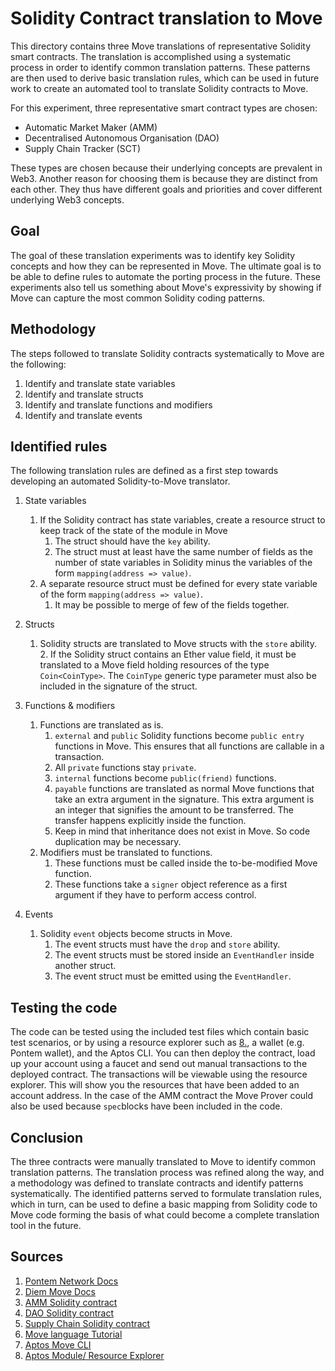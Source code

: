 # Solidity Contract translation to Move
This directory contains three Move translations of representative Solidity smart contracts. The translation is accomplished using a systematic process in order to identify common translation patterns. These patterns are then used to derive basic translation rules, which can be used in future work to create an automated tool to translate Solidity contracts to Move. 

For this experiment, three representative smart contract types are chosen:
- Automatic Market Maker (AMM)
-  Decentralised Autonomous Organisation (DAO)
- Supply Chain Tracker (SCT)

These types are chosen because their underlying concepts are prevalent in Web3. Another reason for choosing them is because they are distinct from each other. They thus have different goals and priorities and cover different underlying Web3 concepts.

## Goal 
The goal of these translation experiments was to identify key Solidity concepts and how they can be represented in Move. The ultimate goal is to be able to define rules to automate the porting process in the future. These experiments also tell us something about Move's expressivity by showing if Move can capture the most common Solidity coding patterns.

## Methodology
The steps followed to translate Solidity contracts systematically to Move are the following:
1. Identify and translate state variables
2. Identify and translate structs
3. Identify and translate functions and modifiers
4. Identify and translate events

## Identified rules
The following translation rules are defined as a first step towards developing an automated Solidity-to-Move translator.
1. State variables
    1. If the Solidity contract has state variables, create a resource struct to keep track of the state of the module in Move
        1. The struct should have the `key` ability.
        2. The struct must at least have the same number of fields as the number of state variables in Solidity minus the variables of the form `mapping(address => value)`.
    2. A separate resource struct must be defined for every state variable of the form `mapping(address => value)`.
        1. It may be possible to merge of few of the fields together.

2. Structs
    1. Solidity structs are translated to Move structs with the `store` ability.
        2. If the Solidity struct contains an Ether value field, it must be translated to a Move field holding resources of the type `Coin<CoinType>`. The `CoinType` generic type parameter must also be included in the signature of the struct.

3. Functions & modifiers
    1. Functions are translated as is.
        1. `external` and `public` Solidity functions become `public entry` functions in Move. This ensures that all functions are callable in a transaction.
        2. All `private` functions stay `private`.
        3. `internal` functions become `public(friend)` functions.
        4. `payable` functions are translated as normal Move functions that take an extra argument in the signature. This extra argument is an integer that signifies the amount to be transferred. The transfer happens explicitly inside the function. 
        5. Keep in mind that inheritance does not exist in Move. So code duplication may be necessary.   
    1. Modifiers must be translated to functions.
        1. These functions must be called inside the to-be-modified Move function.
        2. These functions take a `signer` object reference as a first argument if they have to perform access control.

4. Events
    1. Solidity `event` objects become structs in Move.
        1. The event structs must have the `drop` and `store` ability.
        2. The event structs must be stored inside an `EventHandler` inside another struct.
        3. The event struct must be emitted using the `EventHandler`.


## Testing the code
The code can be tested using the included test files which contain basic test scenarios, or by using a resource explorer such as [8.](https://aptos-module-explorer.vercel.app/), a wallet (e.g. Pontem wallet), and the Aptos CLI. You can then deploy the contract, load up your account using a faucet and send out manual transactions to the deployed contract. The transactions will be viewable using the resource explorer. This will show you the resources that have been added to an account address. In the case of the AMM contract the Move Prover could also be used because `spec`blocks have been included in the code. 

## Conclusion
The three contracts were manually translated to Move to identify common translation patterns. The translation process was refined along the way, and a methodology was defined to translate contracts and identify patterns systematically. The identified patterns served to formulate translation rules, which in turn, can be used to define a basic mapping from Solidity code to Move code forming the basis of what could become a complete translation tool in the future.

## Sources
1. [Pontem Network Docs](https://docs.pontem.network/02.-move-language/lang)
2. [Diem Move Docs](https://diem.github.io/move/introduction.html)
3. [AMM Solidity contract](https://solidity-by-example.org/defi/constant-product-amm/)
4. [DAO Solidity contract](https://github.com/blockchainsllc/DAO/blob/develop/DAO.sol)
5. [Supply Chain Solidity contract](https://github.com/SelleriS/UD_SupplyChainProject)
6. [Move language Tutorial](https://github.com/move-language/move/tree/main/language/documentation/tutorial)
7. [Aptos Move CLI](https://aptos.dev/cli-tools/aptos-cli-tool/install-aptos-cli/)
8. [Aptos Module/ Resource Explorer](https://aptos-module-explorer.vercel.app/)
